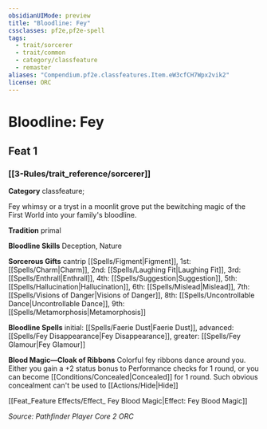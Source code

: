 ```yaml
---
obsidianUIMode: preview
title: "Bloodline: Fey"
cssclasses: pf2e,pf2e-spell
tags:
  - trait/sorcerer
  - trait/common
  - category/classfeature
  - remaster
aliases: "Compendium.pf2e.classfeatures.Item.eW3cfCH7Wpx2vik2"
license: ORC
---
```

# Bloodline: Fey
## Feat 1
### [[3-Rules/trait_reference/sorcerer]]

**Category** classfeature; 




Fey whimsy or a tryst in a moonlit grove put the bewitching magic of the First World into your family's bloodline.

**Tradition** primal

**Bloodline Skills** Deception, Nature

**Sorcerous Gifts** cantrip [[Spells/Figment|Figment]], 1st: [[Spells/Charm|Charm]], 2nd: [[Spells/Laughing Fit|Laughing Fit]], 3rd: [[Spells/Enthrall|Enthrall]], 4th: [[Spells/Suggestion|Suggestion]], 5th: [[Spells/Hallucination|Hallucination]], 6th: [[Spells/Mislead|Mislead]], 7th: [[Spells/Visions of Danger|Visions of Danger]], 8th: [[Spells/Uncontrollable Dance|Uncontrollable Dance]], 9th: [[Spells/Metamorphosis|Metamorphosis]]

**Bloodline Spells** initial: [[Spells/Faerie Dust|Faerie Dust]], advanced: [[Spells/Fey Disappearance|Fey Disappearance]], greater: [[Spells/Fey Glamour|Fey Glamour]]

**Blood Magic—Cloak of Ribbons** Colorful fey ribbons dance around you. Either you gain a +2 status bonus to Performance checks for 1 round, or you can become [[Conditions/Concealed|Concealed]] for 1 round. Such obvious concealment can't be used to [[Actions/Hide|Hide]]

[[Feat_Feature Effects/Effect_ Fey Blood Magic|Effect: Fey Blood Magic]]

*Source: Pathfinder Player Core 2*
*ORC*